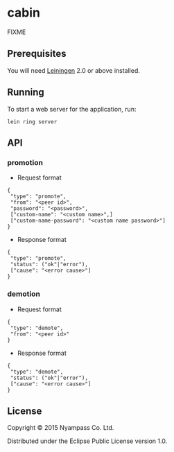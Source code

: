 # cabin

FIXME

## Prerequisites

You will need [Leiningen][1] 2.0 or above installed.

[1]: https://github.com/technomancy/leiningen

## Running

To start a web server for the application, run:

    lein ring server

## API

### promotion

- Request format
```
{
 "type": "promote",
 "from": "<peer id>",
 "password": "<password>",
 ["custom-name": "<custom name>",]
 ["custom-name-password": "<custom name password>"]
}
```

- Response format
```
{
 "type": "promote",
 "status": ("ok"|"error"),
 ["cause": "<error cause>"]
}
```

### demotion

- Request format
```
{
 "type": "demote",
 "from": "<peer id>"
}
```

- Response format
```
{
 "type": "demote",
 "status": ("ok"|"error"),
 ["cause": "<error cause>"]
}
```

## License

Copyright © 2015 Nyampass Co. Ltd.

Distributed under the Eclipse Public License version 1.0.

